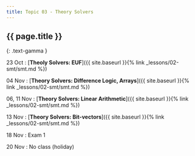 ```yaml
---
title: Topic 03 - Theory Solvers
---
```


## {{ page.title }}
{: .text-gamma }

23 Oct
: [**Theoly Solvers: EUF**]({{ site.baseurl }}{% link _lessons/02-smt/smt.md %})

04 Nov
: [**Theory Solvers: Difference Logic, Arrays**]({{ site.baseurl }}{% link _lessons/02-smt/smt.md %})

06, 11 Nov
: [**Theory Solvers: Linear Arithmetic**]({{ site.baseurl }}{% link _lessons/02-smt/smt.md %})

13 Nov
: [**Theory Solvers: Bit-vectors**]({{ site.baseurl }}{% link _lessons/02-smt/smt.md %})

18 Nov
: Exam 1

20 Nov
: No class (holiday)
